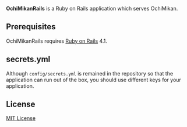 **OchiMikanRails** is a Ruby on Rails application which serves OchiMikan.

Prerequisites
-------------

OchiMikanRails requires [Ruby on Rails](http://rubyonrails.org) 4.1.

secrets.yml
-----------

Although `config/secrets.yml` is remained in the repository so that the application can run out of the box, you should use different keys for your application.

License
-------

[MIT License](http://opensource.org/licenses/MIT)
